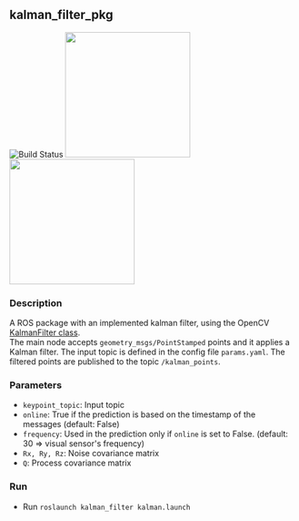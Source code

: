 ## kalman_filter_pkg

![Build Status](https://upload.wikimedia.org/wikipedia/commons/thumb/3/32/OpenCV_Logo_with_text_svg_version.svg/180px-OpenCV_Logo_with_text_svg_version.svg.png)
<img src="http://wiki.ros.org/melodic?action=AttachFile&do=get&target=melodic.jpg" width="220">
<img src="https://encrypted-tbn0.gstatic.com/images?q=tbn%3AANd9GcQhykQfMn6vBr8q24DRapZ_PqBerW491szxvg&usqp=CAU" width="220">

### Description
A ROS package with an implemented kalman filter, using the OpenCV [KalmanFilter class](https://docs.opencv.org/master/dd/d6a/classcv_1_1KalmanFilter.html#a077d73eb075b00779dc009a9057c27c3). \
The main node accepts `geometry_msgs/PointStamped` points and it applies a Kalman filter. The input topic is defined in the config file `params.yaml`. The filtered points are published to the topic `/kalman_points`.

### Parameters
* `keypoint_topic`: Input topic
* `online`: True if the prediction is based on the timestamp of the messages (default: False)
* `frequency`: Used in the prediction only if `online` is set to False. (default: 30 => visual sensor's frequency)
* `Rx, Ry, Rz`: Noise covariance matrix
* `Q`: Process covariance matrix

### Run
- Run `roslaunch kalman_filter kalman.launch`
